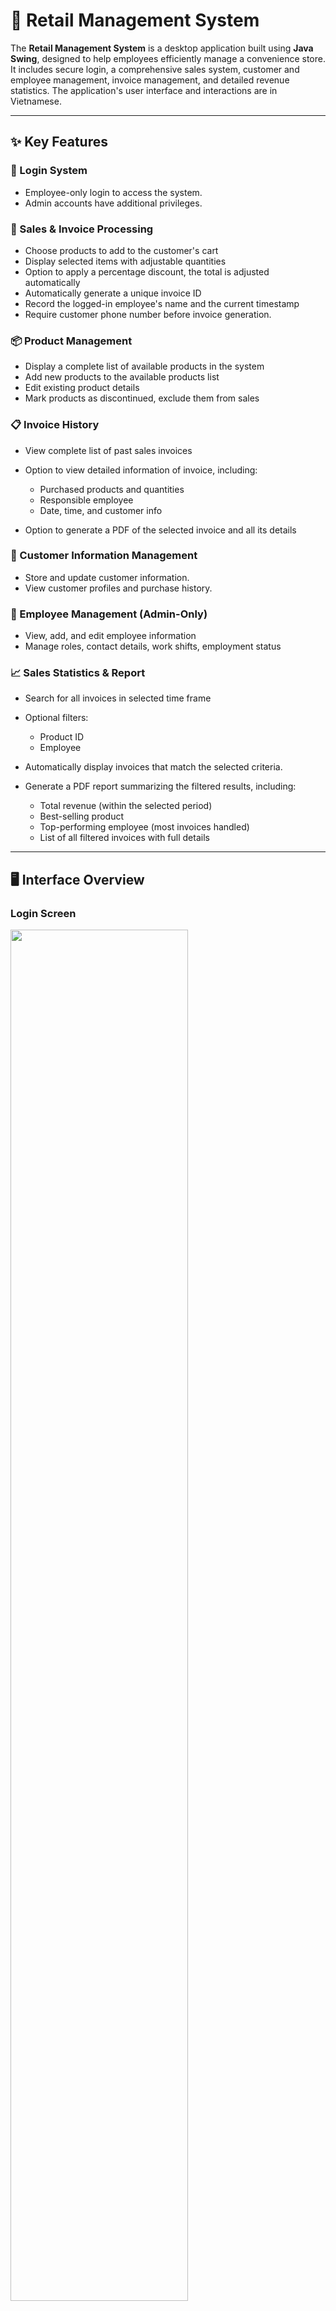 # 🛒 Retail Management System

The **Retail Management System** is a desktop application built using **Java Swing**, designed to help employees efficiently manage a convenience store. It includes secure login, a comprehensive sales system, customer and employee management, invoice management, and detailed revenue statistics. The application's user interface and interactions are in Vietnamese.

---

## ✨ Key Features

### 🔐 Login System

* Employee-only login to access the system.
* Admin accounts have additional privileges.

### 🧾 Sales & Invoice Processing

* Choose products to add to the customer's cart
* Display selected items with adjustable quantities
* Option to apply a percentage discount, the total is adjusted automatically
* Automatically generate a unique invoice ID
* Record the logged-in employee's name and the current timestamp
* Require customer phone number before invoice generation.

### 📦 Product Management

* Display a complete list of available products in the system
* Add new products to the available products list 
* Edit existing product details
* Mark products as discontinued, exclude them from sales 

### 📋 Invoice History

* View complete list of past sales invoices
* Option to view detailed information of invoice, including:

  * Purchased products and quantities
  * Responsible employee
  * Date, time, and customer info

* Option to generate a PDF of the selected invoice and all its details

### 👤 Customer Information Management

* Store and update customer information.
* View customer profiles and purchase history.

### 👥 Employee Management (**Admin-Only**)

* View, add, and edit employee information 
* Manage roles, contact details, work shifts, employment status

### 📈 Sales Statistics & Report

* Search for all invoices in selected time frame
* Optional filters:

  * Product ID
  * Employee
* Automatically display invoices that match the selected criteria.
* Generate a PDF report summarizing the filtered results, including:

  * Total revenue (within the selected period)
  * Best-selling product
  * Top-performing employee (most invoices handled)
  * List of all filtered invoices with full details

---

## 🖥️ Interface Overview

### Login Screen  
<img src="screenshots/login.jpg" style="width:75%;"/>

### Home Screen  
<img src="screenshots/home.jpg" style="width:75%;"/>

### Sales Screen  
<img src="screenshots/sales.jpg" style="width:75%;" />

### Product Management  
<img src="screenshots/products.jpg" style="width:75%;" />

### Invoice History  
<img src="screenshots/bills.jpg" style="width:75%;" />

### Invoice Detail  
<img src="screenshots/details.jpg" style="width:75%;" />

### Customer Management  
<img src="screenshots/customers.jpg" style="width:75%;" />

### Employee Management  
<img src="screenshots/employees.jpg" style="width:75%;" />

### Revenue Statistics  
<img src="screenshots/statistics.jpg" style="width:75%;" />



---

## 📂 Project Structure

```plaintext
src/
├── connectDB/         # Database connection and configuration
├── dao/               # Data access logic
├── entity/            # Data model definitions
└── gui/               # UI screens and interaction handlers
```

---

## 🧪 Test Coverage

* Authentication and role-based access
* Sales and invoice workflows
* Product and inventory logic
* PDF generation functionality
* Statistical filtering and reporting
* Exception handling for invalid operations

---

## ✅ Validation & Exception Handling

* All form fields (dates, quantities, text inputs) are validated before processing.
* Only valid phone numbers and numeric quantities are accepted.
* Invoices cannot be created without selecting products and entering a phone number.
* Admin-only functions are locked for non-admin users.
* Discontinued products are hidden from sales and cannot be added to invoices.
* User-friendly error messages are displayed for invalid actions (e.g., empty fields, unauthorized access).

---

## 🛠️ Technologies Used

* **Java SE 17+**
* **Java Swing**
* **JUnit 5** 
* **Eclipse IDE**
* **Microsoft SQL Server**
* **iText PDF**

---

## 🚧 Future Enhancements

* Barcode scanner integration
* Inventory management for products
* Revenue charts and graphs
* User activity log (audit trail)
* Export invoice summary as Excel
* Multilingual support (English/Vietnamese)

---
